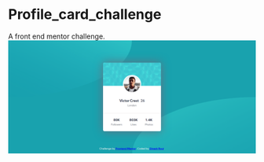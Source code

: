 # Profile_card_challenge
A front end mentor challenge.
![alt text](https://github.com/DineshRout779/Profile_card_challenge/blob/main/design/design.png)
